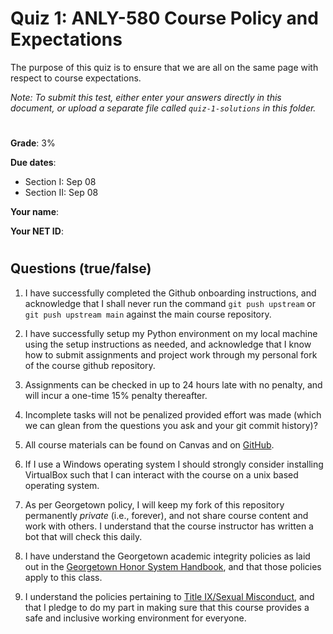 # Quiz 1: ANLY-580 Course Policy and Expectations

The purpose of this quiz is to ensure that we are all on the same page with respect to course expectations.

*Note: To submit this test, either enter your answers directly in this document, or upload a separate file called `quiz-1-solutions` in this folder.*

#

**Grade**: 3%

**Due dates**:
 
 - Section I: Sep 08
 - Section II: Sep 08

**Your name**: 

**Your NET ID**: 

#
##  Questions (true/false)

1. I have successfully completed the Github onboarding instructions, and acknowledge that I shall never run the command `git push upstream` or `git push upstream main` against the main course repository. 

2. I have successfully setup my Python environment on my local machine using the setup instructions as needed, and acknowledge that I know how to submit assignments and project work through my personal fork of the course github repository. 

3. Assignments can be checked in up to 24 hours late with no penalty, and will incur a one-time 15% penalty thereafter. 

4. Incomplete tasks will not be penalized provided effort was made (which we can glean from the questions you ask and your git commit history)? 

5. All course materials can be found on Canvas and on [GitHub](https://github.com/chrislarson1/ANLY-580-FALL-2021.git). 

6. If I use a Windows operating system I should strongly consider installing VirtualBox such that I can interact with the course on a unix based operating system. 

7. As per Georgetown policy, I will keep my fork of this repository permanently *private* (i.e., forever), and not share course content and work with others. I understand that the course instructor has written a bot that will check this daily. 

8. I have understand the Georgetown academic integrity policies as laid out in the [Georgetown Honor System Handbook](https://honorcouncil.georgetown.edu/system/policies/), and that those policies apply to this class. 

9. I understand the policies pertaining to [Title IX/Sexual Misconduct](https://sexualassault.georgetown.edu/resourcecenter), and that I pledge to do my part in making sure that this course provides a safe and inclusive working environment for everyone. 
